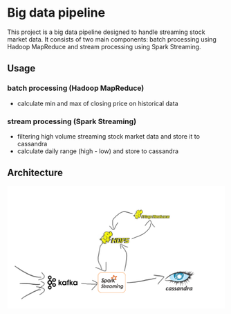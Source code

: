 # Big data pipeline

This project is a big data pipeline designed to handle streaming
stock market data. It consists of two main components: 
batch processing using Hadoop MapReduce and stream processing
using Spark Streaming.
## Usage
### batch processing (Hadoop MapReduce)
* calculate min and max of closing price on historical data 
### stream processing (Spark Streaming)
* filtering high volume streaming stock market data and store it to cassandra 
* calculate daily range (high - low) and store to cassandra 

## Architecture

![architecture](architecture.png)
